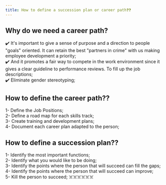 ```yaml
---
title: How to define a succession plan or career path❓❓
---
```


## Why do we need a career path?
✔️ It's important to give a sense of purpose and a direction to people "goals" oriented. It can retain the best "partners in crime" with us making employee development a priority;<br/>
✔️ And it promotes a fair way to compete in the work environment since it gives a clear guideline to performance reviews.
To fill up the job descriptions;<br/>
✔️ Eliminate gender stereotyping;<br/> 

## How to define the career path??

1- Define the Job Positions;<br/>
2- Define a road map for each skills track;<br/>
3- Create training and development plans;<br/>
4- Document each career plan adapted to the person;<br/>

## How to define a succession plan??

1- Identify the most important functions;<br/>
2- Identify what you would like to be doing;<br/>
3- Identify the points where the person that will succeed can fill the gaps;<br/>
4- Identify the points where the person that will succeed can improve;<br/>
5- Kill the person to succeed; ☠️☠️☠️☠️☠️☠️<br/>
